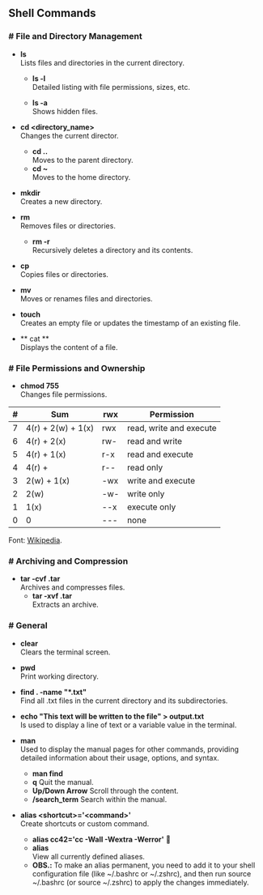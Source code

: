 ## Shell Commands

<h3> # File and Directory Management</h3>

* **ls** <br>Lists files and directories in the current directory.</h4>

  - **ls -l**  <br>Detailed listing with file permissions, sizes, etc.

  - **ls -a**  <br>Shows hidden files.


* **cd <directory_name>** <br>Changes the current director.

  - **cd ..**  <br>Moves to the parent directory.
  - **cd \~**  <br>Moves to the home directory.

* **mkdir <directory-name>** <br>Creates a new directory.

* **rm <file-name>** <br>Removes files or directories.
  - **rm -r <directory-name>** <br>Recursively deletes a directory and its contents.

* **cp <source-file> <destination>** <br>Copies files or directories.

* **mv <source-file> <destination>** <br>Moves or renames files and directories.

* **touch <file-name>**  <br>Creates an empty file or updates the timestamp of an existing file.

*  ** cat <file-name>** <br>Displays the content of a file.

<h3> # File Permissions and Ownership</h3>

* **chmod 755 <file-name>** <br>Changes file permissions. 

| # | Sum | rwx | Permission |
| ----------- | ----------- | ----------- | ----------- |
| 7 | 4(r) + 2(w) + 1(x)  | rwx | read, write and execute |
| 6 | 4(r) + 2(x) | rw- | read and write |
| 5 |  4(r) + 1(x) | r-x | read and execute |
| 4 |  4(r) +   | r-- | read only |
| 3 | 2(w) + 1(x)| -wx | write and execute |
| 2 | 2(w) | -w- | write only |
| 1 | 1(x) | --x | execute only |
| 0 | 0 | --- | none |

Font: [Wikipedia](https://en.wikipedia.org/wiki/Chmod).

<h3> # Archiving and Compression</h3>

* **tar -cvf <archive-name>.tar <directory>** <br>Archives and compresses files.
  - **tar -xvf <archive-name>.tar** <br>Extracts an archive.

<h3> # General</h3>

* **clear** <br>Clears the terminal screen.

* **pwd** <br>Print working directory.

* **find . -name "*.txt"** <br>Find all .txt files in the current directory and its subdirectories.

* **echo "This text will be written to the file" > output.txt** <br>Is used to display a line of text or a variable value in the terminal.

* **man <command>** <br>Used to display the manual pages for other commands, providing detailed information about their usage, options, and syntax.
  - **man find**
  - **q**  Quit the manual.
  - **Up/Down Arrow** Scroll through the content.
  - **/search_term** Search within the manual.

* **alias \<shortcut\>='\<command\>'** <br>Create shortcuts or custom command.
  - **alias cc42='cc -Wall -Wextra -Werror'** :gem:
  - **alias** <br>View all currently defined aliases.
  - **OBS.:** To make an alias permanent, you need to add it to your shell configuration file (like ~/.bashrc or ~/.zshrc), and then run source ~/.bashrc (or source ~/.zshrc) to apply the changes immediately.
